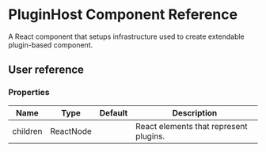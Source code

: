 # PluginHost Component Reference

A React component that setups infrastructure used to create extendable plugin-based component.

## User reference

### Properties

Name | Type | Default | Description
-----|------|---------|------------
children | ReactNode | | React elements that represent plugins.
